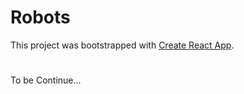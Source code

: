 # Robots

This project was bootstrapped with [Create React App](https://github.com/facebook/create-react-app).

#

To be Continue...

